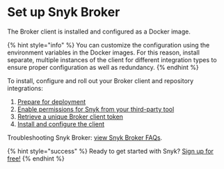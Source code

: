 # Set up Snyk Broker

The Broker client is installed and configured as a Docker image.

{% hint style="info" %}
You can customize the configuration using the environment variables in the Docker images. For this reason, install separate, multiple instances of the client for different integration types to ensure proper configuration as well as redundancy.
{% endhint %}

To install, configure and roll out your Broker client and repository integrations:

1. [Prepare for deployment](integrations/snyk-broker/prepare-snyk-broker-for-deployment/)
2. [Enable permissions for Snyk from your third-party tool](integrations/snyk-broker/enable-permissions-for-snyk-broker-from-your-third-party-tool/)
3. [Retrieve a unique Broker client token](integrations/snyk-broker/retrieve-a-unique-broker-client-token/)
4. [Install and configure the client](integrations/snyk-broker/how-to-install-and-configure-your-snyk-broker-client/)

Troubleshooting Snyk Broker: [view Snyk Broker FAQs](https://support.snyk.io/hc/en-us/articles/360003903437-My-broker-is-not-working).

{% hint style="success" %}
Ready to get started with Snyk? [Sign up for free!](https://snyk.io/login?cta=sign-up&loc=footer&page=support_docs_page/)
{% endhint %}

